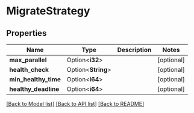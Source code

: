 # MigrateStrategy

## Properties

Name | Type | Description | Notes
------------ | ------------- | ------------- | -------------
**max_parallel** | Option<**i32**> |  | [optional]
**health_check** | Option<**String**> |  | [optional]
**min_healthy_time** | Option<**i64**> |  | [optional]
**healthy_deadline** | Option<**i64**> |  | [optional]

[[Back to Model list]](../README.md#documentation-for-models) [[Back to API list]](../README.md#documentation-for-api-endpoints) [[Back to README]](../README.md)



